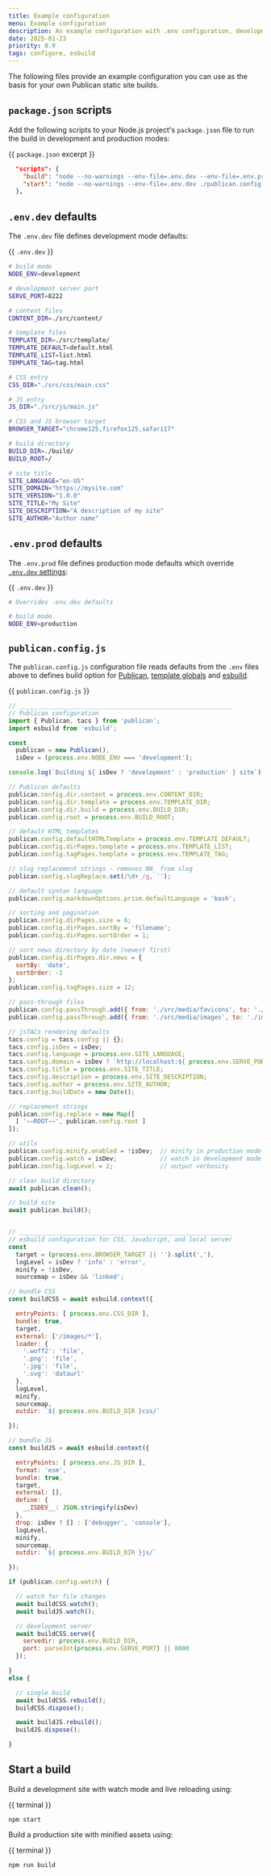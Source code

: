 ```yaml
---
title: Example configuration
menu: Example configuration
description: An example configuration with .env configuration, development mode, production mode, and esbuild integration.
date: 2025-01-23
priority: 0.9
tags: configure, esbuild
---
```


The following files provide an example configuration you can use as the basis for your own Publican static site builds.


## `package.json` scripts

Add the following scripts to your Node.js project's `package.json` file to run the build in development and production modes:

{{ `package.json` excerpt }}
```json
  "scripts": {
    "build": "node --no-warnings --env-file=.env.dev --env-file=.env.prod ./publican.config.js",
    "start": "node --no-warnings --env-file=.env.dev ./publican.config.js"
  },
```


## `.env.dev` defaults

The `.env.dev` file defines development mode defaults:

{{ `.env.dev` }}
```bash
# build mode
NODE_ENV=development

# development server port
SERVE_PORT=8222

# content files
CONTENT_DIR=./src/content/

# template files
TEMPLATE_DIR=./src/template/
TEMPLATE_DEFAULT=default.html
TEMPLATE_LIST=list.html
TEMPLATE_TAG=tag.html

# CSS entry
CSS_DIR="./src/css/main.css"

# JS entry
JS_DIR="./src/js/main.js"

# CSS and JS browser target
BROWSER_TARGET="chrome125,firefox125,safari17"

# build directory
BUILD_DIR=./build/
BUILD_ROOT=/

# site title
SITE_LANGUAGE="en-US"
SITE_DOMAIN="https://mysite.com"
SITE_VERSION="1.0.0"
SITE_TITLE="My Site"
SITE_DESCRIPTION="A description of my site"
SITE_AUTHOR="Author name"
```


## `.env.prod` defaults

The `.env.prod` file defines production mode defaults which override [`.env.dev` settings](#envdev-defaults):

{{ `.env.dev` }}
```bash
# Overrides .env.dev defaults

# build mode
NODE_ENV=production
```


## `publican.config.js`

The `publican.config.js` configuration file reads defaults from the `.env` files above to defines build option for [Publican](--ROOT--docs/reference/publican-options/), [template globals](--ROOT--docs/reference/template-globals/#defining-global-properties) and [esbuild](--ROOT--docs/recipe/build/esbuild/).

{{ `publican.config.js` }}
```js
// ___________________________________________________________
// Publican configuration
import { Publican, tacs } from 'publican';
import esbuild from 'esbuild';

const
  publican = new Publican(),
  isDev = (process.env.NODE_ENV === 'development');

console.log(`Building ${ isDev ? 'development' : 'production' } site`);

// Publican defaults
publican.config.dir.content = process.env.CONTENT_DIR;
publican.config.dir.template = process.env.TEMPLATE_DIR;
publican.config.dir.build = process.env.BUILD_DIR;
publican.config.root = process.env.BUILD_ROOT;

// default HTML templates
publican.config.defaultHTMLTemplate = process.env.TEMPLATE_DEFAULT;
publican.config.dirPages.template = process.env.TEMPLATE_LIST;
publican.config.tagPages.template = process.env.TEMPLATE_TAG;

// slug replacement strings - removes NN_ from slug
publican.config.slugReplace.set(/\d+_/g, '');

// default syntax language
publican.config.markdownOptions.prism.defaultLanguage = 'bash';

// sorting and pagination
publican.config.dirPages.size = 6;
publican.config.dirPages.sortBy = 'filename';
publican.config.dirPages.sortOrder = 1;

// sort news directory by date (newest first)
publican.config.dirPages.dir.news = {
  sortBy: 'date',
  sortOrder: -1
};
publican.config.tagPages.size = 12;

// pass-through files
publican.config.passThrough.add({ from: './src/media/favicons', to: './' });
publican.config.passThrough.add({ from: './src/media/images', to: './images/' });

// jsTACs rendering defaults
tacs.config = tacs.config || {};
tacs.config.isDev = isDev;
tacs.config.language = process.env.SITE_LANGUAGE;
tacs.config.domain = isDev ? `http://localhost:${ process.env.SERVE_PORT || '8000' }` : process.env.SITE_DOMAIN;
tacs.config.title = process.env.SITE_TITLE;
tacs.config.description = process.env.SITE_DESCRIPTION;
tacs.config.author = process.env.SITE_AUTHOR;
tacs.config.buildDate = new Date();

// replacement strings
publican.config.replace = new Map([
  [ '−−ROOT−−', publican.config.root ]
]);

// utils
publican.config.minify.enabled = !isDev;  // minify in production mode
publican.config.watch = isDev;            // watch in development mode
publican.config.logLevel = 2;             // output verbosity

// clear build directory
await publican.clean();

// build site
await publican.build();


// ___________________________________________________________
// esbuild configuration for CSS, JavaScript, and local server
const
  target = (process.env.BROWSER_TARGET || '').split(','),
  logLevel = isDev ? 'info' : 'error',
  minify = !isDev,
  sourcemap = isDev && 'linked';

// bundle CSS
const buildCSS = await esbuild.context({

  entryPoints: [ process.env.CSS_DIR ],
  bundle: true,
  target,
  external: ['/images/*'],
  loader: {
    '.woff2': 'file',
    '.png': 'file',
    '.jpg': 'file',
    '.svg': 'dataurl'
  },
  logLevel,
  minify,
  sourcemap,
  outdir: `${ process.env.BUILD_DIR }css/`

});

// bundle JS
const buildJS = await esbuild.context({

  entryPoints: [ process.env.JS_DIR ],
  format: 'esm',
  bundle: true,
  target,
  external: [],
  define: {
    __ISDEV__: JSON.stringify(isDev)
  },
  drop: isDev ? [] : ['debugger', 'console'],
  logLevel,
  minify,
  sourcemap,
  outdir: `${ process.env.BUILD_DIR }js/`

});

if (publican.config.watch) {

  // watch for file changes
  await buildCSS.watch();
  await buildJS.watch();

  // development server
  await buildCSS.serve({
    servedir: process.env.BUILD_DIR,
    port: parseInt(process.env.SERVE_PORT) || 8000
  });

}
else {

  // single build
  await buildCSS.rebuild();
  buildCSS.dispose();

  await buildJS.rebuild();
  buildJS.dispose();

}
```


## Start a build

Build a development site with watch mode and live reloading using:

{{ terminal }}
```
npm start
```

Build a production site with minified assets using:

{{ terminal }}
```
npm run build
```
